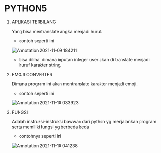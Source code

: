 # PYTHON5

1. APLIKASI TERBILANG

    Yang bisa mentranslate angka menjadi huruf.
    
    - contoh seperti ini

    ![Annotation 2021-11-09 184211](https://user-images.githubusercontent.com/92988781/141039952-61143dec-2e45-459c-bb21-dcdb203a9ec0.png)
    
    - bisa dilihat dimana inputan integer user akan di translate menjadi huruf karakter string.



2. EMOJI CONVERTER

    Dimana program ini akan mentranslate karakter menjadi emoji.
    
    - contoh seperti ini

    ![Annotation 2021-11-10 033923](https://user-images.githubusercontent.com/92988781/141111235-acf0eed1-4bae-45eb-b5c1-df013229c978.png)
    
    
    
3. FUNGSI

    Adalah instruksi-instruksi bawwan dari python yg menjalankan program serta memiliki fungsi yg berbeda beda
    
    - contohnya seperti ini

    ![Annotation 2021-11-10 041238](https://user-images.githubusercontent.com/92988781/141111520-adc00cc9-5358-42f2-b5d5-abc8c7857a16.png)
    
    


